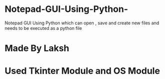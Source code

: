 # Notepad-GUI-Using-Python-
Notepad GUI Using Python which can open , save
and create new files and needs to be executed
as a python file

# Made By Laksh 

# Used Tkinter Module and OS Module 

